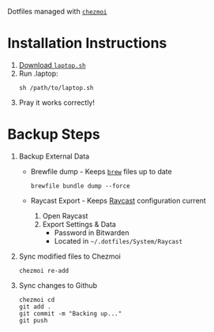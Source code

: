 Dotfiles managed with [`chezmoi`](https://github.com/twpayne/chezmoi)

# Installation Instructions

1. [Download `laptop.sh`](dot_dotfiles/laptop.sh)
2. Run .laptop:
	```
	sh /path/to/laptop.sh
	```
3. Pray it works correctly!

# Backup Steps

1. Backup External Data
	- Brewfile dump - Keeps [`brew`](https://brew.sh) files up to date
		```
		brewfile bundle dump --force
		```

 	- Raycast Export - Keeps [Raycast](https://www.raycast.com/) configuration current
		1. Open Raycast
		2. Export Settings & Data
			- Password in Bitwarden
			- Located in `~/.dotfiles/System/Raycast`
	
2. Sync modified files to Chezmoi
	```
	chezmoi re-add
	```

3. Sync changes to Github
	```
	chezmoi cd
	git add .
	git commit -m "Backing up..."
	git push
	```
